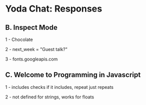 Yoda Chat: Responses
================

B. Inspect Mode
---------------

1 - Chocolate

2 - next_week = "Guest talk?"

3 - fonts.googleapis.com


C. Welcome to Programming in Javascript
---------------------------------------

1 - includes checks if it includes, repeat just repeats

2 - not defined for strings, works for floats

